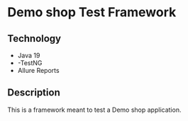 # Demo shop Test Framework

## Technology
- Java 19
- -TestNG
- Allure Reports

## Description
This is a framework meant to test a Demo shop application.

